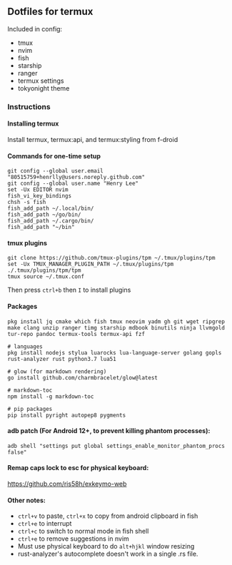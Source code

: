 ## Dotfiles for termux

Included in config:
 - tmux
 - nvim
 - fish
 - starship
 - ranger
 - termux settings
 - tokyonight theme

### Instructions

#### Installing termux

Install termux, termux:api, and termux:styling from f-droid

#### Commands for one-time setup
```
git config --global user.email "80515759+henrlly@users.noreply.github.com"
git config --global user.name "Henry Lee"
set -Ux EDITOR nvim
fish_vi_key_bindings
chsh -s fish
fish_add_path ~/.local/bin/
fish_add_path ~/go/bin/
fish_add_path ~/.cargo/bin/
fish_add_path "~/bin"
```

#### tmux plugins
```
git clone https://github.com/tmux-plugins/tpm ~/.tmux/plugins/tpm
set -Ux TMUX_MANAGER_PLUGIN_PATH ~/.tmux/plugins/tpm
./.tmux/plugins/tpm/tpm
tmux source ~/.tmux.conf
```
Then press `ctrl+b` then `I` to install plugins

#### Packages
```
pkg install jq cmake which fish tmux neovim yadm gh git wget ripgrep make clang unzip ranger timg starship mdbook binutils ninja llvmgold tur-repo pandoc termux-tools termux-api fzf

# languages
pkg install nodejs stylua luarocks lua-language-server golang gopls rust-analyzer rust python3.7 lua51

# glow (for markdown rendering)
go install github.com/charmbracelet/glow@latest

# markdown-toc
npm install -g markdown-toc

# pip packages
pip install pyright autopep8 pygments
```

#### adb patch (For Android 12+, to prevent killing phantom processes):
```
adb shell "settings put global settings_enable_monitor_phantom_procs false"
```

#### Remap caps lock to esc for physical keyboard:

https://github.com/ris58h/exkeymo-web

#### Other notes:

 - `ctrl+v` to paste, `ctrl+x` to copy from android clipboard in fish
 - `ctrl+e` to interrupt
 - `ctrl+c` to switch to normal mode in fish shell
 - `ctrl+e` to remove suggestions in nvim
 - Must use physical keyboard to do `alt+hjkl` window resizing
 - rust-analyzer's autocomplete doesn't work in a single .rs file.

